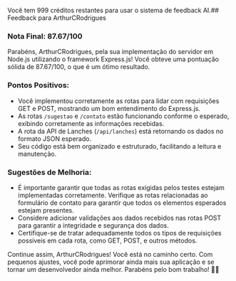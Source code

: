 Você tem 999 créditos restantes para usar o sistema de feedback AI.## Feedback para ArthurCRodrigues

### Nota Final: 87.67/100

Parabéns, ArthurCRodrigues, pela sua implementação do servidor em Node.js utilizando o framework Express.js! Você obteve uma pontuação sólida de 87.67/100, o que é um ótimo resultado.

### Pontos Positivos:
- Você implementou corretamente as rotas para lidar com requisições GET e POST, mostrando um bom entendimento do Express.js.
- As rotas `/sugestao` e `/contato` estão funcionando conforme o esperado, exibindo corretamente as informações recebidas.
- A rota da API de Lanches (`/api/lanches`) está retornando os dados no formato JSON esperado.
- Seu código está bem organizado e estruturado, facilitando a leitura e manutenção.

### Sugestões de Melhoria:
- É importante garantir que todas as rotas exigidas pelos testes estejam implementadas corretamente. Verifique as rotas relacionadas ao formulário de contato para garantir que todos os elementos esperados estejam presentes.
- Considere adicionar validações aos dados recebidos nas rotas POST para garantir a integridade e segurança dos dados.
- Certifique-se de tratar adequadamente todos os tipos de requisições possíveis em cada rota, como GET, POST, e outros métodos.

Continue assim, ArthurCRodrigues! Você está no caminho certo. Com pequenos ajustes, você pode aprimorar ainda mais sua aplicação e se tornar um desenvolvedor ainda melhor. Parabéns pelo bom trabalho! 👏🚀